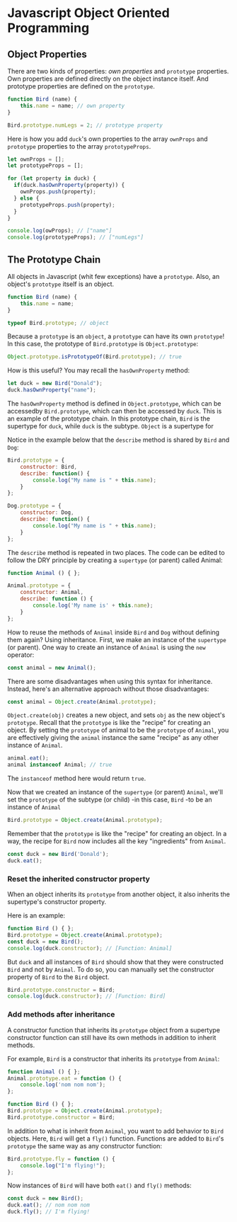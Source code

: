 # Javascript Object Oriented Programming

## Object Properties

There are two kinds of properties: *own properties* and `prototype` properties.
Own properties are defined directly on the object instance itself. And
prototype properties are defined on the `prototype`.

```javascript
function Bird (name) {
    this.name = name; // own property
}

Bird.prototype.numLegs = 2; // prototype property
```

Here is how you add `duck`'s own properties to the array `ownProps` and
`prototype` properties to the array `prototypeProps`.

```javascript
let ownProps = [];
let prototypeProps = [];

for (let property in duck) {
  if(duck.hasOwnProperty(property)) {
    ownProps.push(property);
  } else {
    prototypeProps.push(property);
  }
}

console.log(owProps); // ["name"]
console.log(prototypeProps); // ["numLegs"]
```

## The Prototype Chain

All objects in Javascript (whit few exceptions) have a `prototype`. Also, an
object's `prototype` itself is an object.

```javascript
function Bird (name) {
    this.name = name;
}

typeof Bird.prototype; // object
```

Because a `prototype` is an `object`, a `prototype` can have its own
`prototype`! In this case, the prototype of `Bird.prototype` is
`Object.prototype`:

```javascript
Object.prototype.isPrototypeOf(Bird.prototype); // true
```

How is this useful? You may recall the `hasOwnProperty` method:

```javascript
let duck = new Bird("Donald");
duck.hasOwnProperty("name");
```

The `hasOwnProperty` method is defined in `Object.prototype`, which can be
accessedby `Bird.prototype`, which can then be accessed by `duck`. This is an
example of the prototype chain. In this prototype chain, `Bird` is the supertype
for `duck`, while `duck` is the subtype. `Object` is a supertype for

Notice in the example below that the `describe` method is shared by `Bird` and
`Dog`:

```javascript
Bird.prototype = {
    constructor: Bird,
    describe: function() {
        console.log("My name is " + this.name);
    }
};

Dog.prototype = {
    constructor: Dog,
    describe: function() {
        console.log("My name is " + this.name);
    }
};
```

The `describe` method is repeated in two places. The code can be edited to follow
the DRY principle by creating a `supertype` (or parent) called Animal:

```javascript
function Animal () { };

Animal.prototype = {
    constructor: Animal,
    describe: function () {
        console.log('My name is' + this.name);
    }
};
```

How to reuse the methods of `Animal` inside `Bird` and `Dog` without defining
them again? Using inheritance. First, we make an instance of the `supertype`
(or parent). One way to create an instance of `Animal` is using the `new`
operator:

```javascript
const animal = new Animal();
```

There are some disadvantages when using this syntax for inheritance. Instead,
here's an alternative approach without those disadvantages:

```javascript
const animal = Object.create(Animal.prototype);
```

`Object.create(obj)` creates a new object, and sets `obj` as the new object's
`prototype`. Recall that the `prototype` is like the "recipe" for creating an
object. By setting the `prototype` of animal to be the `prototype` of `Animal`,
you are effectively giving the `animal` instance the same "recipe" as any other
instance of `Animal`.

```javascript
animal.eat();
animal instanceof Animal; // true
```

The `instanceof` method here would return `true`.

Now that we created an instance of the `supertype` (or parent) `Animal`, we'll
set the `prototype` of the subtype (or child) -in this case, `Bird` -to be an
instance of `Animal`

```javascript
Bird.prototype = Object.create(Animal.prototype);
```

Remember that the `prototype` is like the "recipe" for creating an object. In a
way, the recipe for `Bird` now includes all the key "ingredients" from `Animal`.

```javascript
const duck = new Bird('Donald');
duck.eat();
```

### Reset the inherited constructor property

When an object inherits its `prototype` from another object, it also inherits
the supertype's constructor property.

Here is an example:

```javascript
function Bird () { };
Bird.prototype = Object.create(Animal.prototype);
const duck = new Bird();
console.log(duck.constructor); // [Function: Animal]
```

But `duck` and all instances of `Bird` should show that they were constructed
`Bird` and not by `Animal`. To do so, you can manually set the constructor
property of `Bird` to the `Bird` object.

```javascript
Bird.prototype.constructor = Bird;
console.log(duck.constructor); // [Function: Bird]
```

### Add methods after inheritance

A constructor function that inherits its `prototype` object from a supertype
constructor function can still have its own methods in addition to inherit
methods.

For example, `Bird` is a constructor that inherits its `prototype` from
`Animal`:

```javascript
function Animal () { };
Animal.prototype.eat = function () {
    console.log('nom nom nom');
};

function Bird () { };
Bird.prototype = Object.create(Animal.prototype);
Bird.prototype.constructor = Bird;
```

In addition to what is inherit from `Animal`, you want to add behavior to
`Bird` objects. Here, `Bird` will get a `fly()` function. Functions are added
to `Bird`'s `prototype` the same way as any constructor function:

```javascript
Bird.prototype.fly = function () {
    console.log("I'm flying!");
};
```

Now instances of `Bird` will have both `eat()` and `fly()` methods:

```javascript
const duck = new Bird();
duck.eat(); // nom nom nom
duck.fly(); // I'm flying!
```
